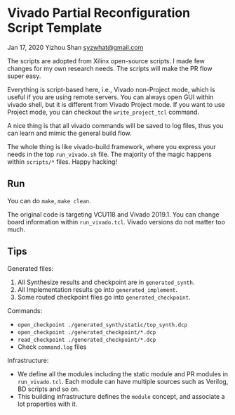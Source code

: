 # Vivado Partial Reconfiguration Script Template

Jan 17, 2020  Yizhou Shan <syzwhat@gmail.com>

The scripts are adopted from Xilinx open-source scripts.
I made few changes for my own research needs.
The scripts will make the PR flow super easy.

Everything is script-based here, i.e., Vivado non-Project mode, which is useful if you are using remote servers.
You can always open GUI within vivado shell, but it is different from Vivado Project mode.
If you want to use Project mode, you can checkout the `write_project_tcl` command.

A nice thing is that all vivado commands will be saved to log files,
thus you can learn and mimic the general build flow.

The whole thing is like vivado-build framework,
where you express your needs in the top `run_vivado.sh` file.
The majority of the magic happens within `scripts/*` files.
Happy hacking!

## Run

You can do `make`, `make clean`.

The original code is targeting VCU118 and Vivado 2019.1.
You can change board information within `run_vivado.tcl`.
Vivado versions do not matter too much.

## Tips

Generated files:

1. All Synthesize results and checkpoint are in `generated_synth`.
2. All Implementation results go into `generated_implement`.
3. Some routed checkpoint files go into `generated_checkpoint`.

Commands:

- `open_checkpoint ./generated_synth/static/top_synth.dcp`
- `open_checkpoint ./generated_checkpoint/*.dcp`
- `read_checkpoint ./generated_checkpoint/*.dcp`
- Check `command.log` files

Infrastructure:

- We define all the modules including the static module and PR modules in `run_vivado.tcl`.
  Each module can have multiple sources such as Verilog, BD scripts and so on.
- This building infrastructure defines the `module` concept, and associate a lot properties with it.
